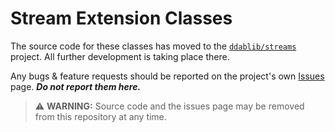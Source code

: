 # Stream Extension Classes

The source code for these classes has moved to the [`ddablib/streams`](https://github.com/ddablib/streams) project. All further development is taking place there.

Any bugs & feature requests should be reported on the project's own [Issues](https://github.com/ddablib/streams/issues) page. ***Do not report them here.***

> ⚠️ **WARNING:** Source code and the issues page may be removed from this repository at any time.
